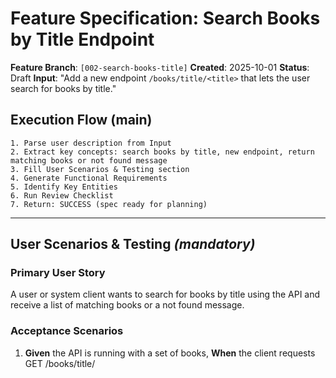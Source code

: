 # Feature Specification: Search Books by Title Endpoint

**Feature Branch**: `[002-search-books-title]`
**Created**: 2025-10-01
**Status**: Draft
**Input**: "Add a new endpoint `/books/title/<title>` that lets the user search for books by title."

## Execution Flow (main)
```
1. Parse user description from Input
2. Extract key concepts: search books by title, new endpoint, return matching books or not found message
3. Fill User Scenarios & Testing section
4. Generate Functional Requirements
5. Identify Key Entities
6. Run Review Checklist
7. Return: SUCCESS (spec ready for planning)
```

---

## User Scenarios & Testing *(mandatory)*

### Primary User Story
A user or system client wants to search for books by title using the API and receive a list of matching books or a not found message.

### Acceptance Scenarios
1. **Given** the API is running with a set of books, **When** the client requests GET /books/title/<title> with a title that matches one or more books, **Then** a list of matching books is returned in JSON.
2. **Given** the API is running, **When** the client requests GET /books/title/<title> with a title that matches no books, **Then** a 404 status and a message "No books found with title containing '<title>'" is returned.

### Edge Cases
- What if the title contains special characters or mixed case? → Search is case-insensitive and matches substrings.
- What if the title is empty? → Returns all books (same as GET /books).
- What if multiple books match? → Returns all matching books in a list.

## Requirements *(mandatory)*

### Functional Requirements
- **FR-001**: System MUST provide GET /books/title/<title> endpoint.
- **FR-002**: System MUST return a list of books whose title contains the <title> substring (case-insensitive).
- **FR-003**: System MUST return 404 and a message if no books match.
- **FR-004**: System MUST respond in JSON format.
- **FR-005**: System MUST handle special characters and mixed case in title search.

### Key Entities
- **Book**: id (integer, unique), title (string), author (string), price (float), stock (integer, non-negative)

---

## Review & Acceptance Checklist
- [x] No implementation details (languages, frameworks, APIs)
- [x] Focused on user value and business needs
- [x] All mandatory sections completed
- [x] Requirements are testable and unambiguous
- [x] Success criteria are measurable (response format, error codes)
- [x] Scope is clearly bounded (search by title only)

---

## Execution Status
- [x] User description parsed
- [x] Key concepts extracted
- [x] User scenarios defined
- [x] Requirements generated
- [x] Entities identified
- [x] Review checklist passed

---

